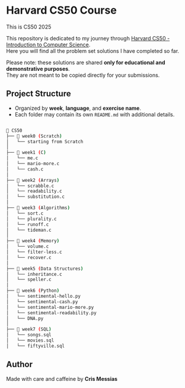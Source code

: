 # Harvard CS50 Course
This is CS50 2025

This repository is dedicated to my journey through [Harvard CS50 - Introduction to Computer Science](https://cs50.harvard.edu/x/).  
Here you will find all the problem set solutions I have completed so far.  

Please note: these solutions are shared **only for educational and demonstrative purposes**.  
They are not meant to be copied directly for your submissions.  

## Project Structure
- Organized by **week**, **language**, and **exercise name**.  
- Each folder may contain its own `README.md` with additional details. 

```bash

📁 CS50
├── 📁 week0 (Scratch)
│   └── starting from Scratch
│ 
├── 📁 week1 (C)
│   └── me.c
│   └── mario-more.c 
│   └── cash.c
│ 
├── 📁 week2 (Arrays)
│   └── scrabble.c
│   └── readability.c
│   └── substitution.c
│ 
├── 📁 week3 (Algorithms)
│   └── sort.c
│   └── plurality.c
│   └── runoff.c
│   └── tideman.c
│ 
├── 📁 week4 (Memory)
│   └── volume.c
│   └── filter-less.c
│   └── recover.c
│ 
├── 📁 week5 (Data Structures)
│   └── inheritance.c
│   └── speller.c
│ 
├── 📁 week6 (Python)
│   └── sentimental-hello.py
│   └── sentimental-cash.py
│   └── sentimental-mario-more.py
│   └── sentimental-readability.py
│   └── DNA.py
│ 
├── 📁 week7 (SQL)
│   └── songs.sql
│   └── movies.sql
│   └── fiftyville.sql


```

## Author

Made with care and caffeine by **Cris Messias**
